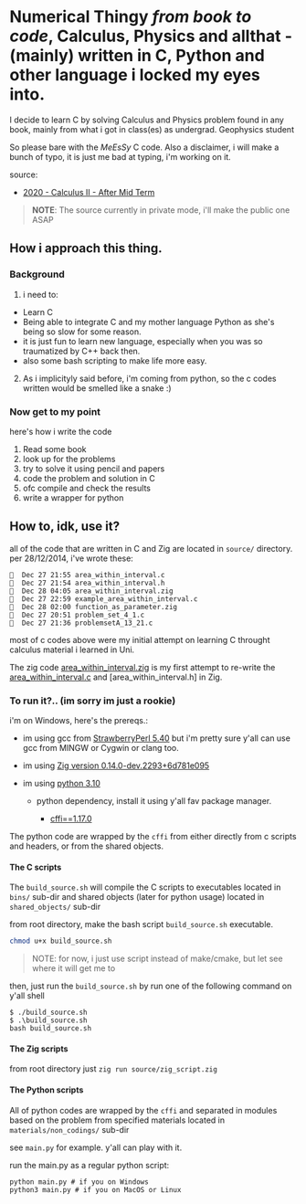 # Numerical Thingy _from book to code_, Calculus, Physics and allthat - (mainly) written in C, Python and other language i locked my eyes into.

I decide to learn C by solving Calculus and Physics problem
found in any book, mainly from what i got in class(es) as undergrad.
Geophysics student

So please bare with the _MeEsSy_ C code. Also a disclaimer, i will make a
bunch of typo, it is just me bad at typing, i'm working on it.

source: 
- [2020 - Calculus II - After Mid Term]( https://drive.google.com/drive/folders/1mBOdVSwoBwY-C8VFbK0Sj1ZoNFnRjppd?usp=drive_link )
>**NOTE**: The source currently in private mode, i'll make the public one ASAP

## How i approach this thing.

### Background
1. i need to:
- Learn C
- Being able to integrate C and my mother language Python as she's being so slow for some reason.
- it is just fun to learn new language, especially when you was so traumatized by C++ back then.
- also some bash scripting to make life more easy.

2. As i implicityly said before, i'm coming from python, so the c codes written would be smelled like a snake :)

### Now get to my point

here's how i write the code
1. Read some book
2. look up for the problems
3. try to solve it using pencil and papers
4. code the problem and solution in C
5. ofc compile and check the results
6. write a wrapper for python

## How to, idk, use it?

all of the code that are written in C and Zig are located in `source/` directory. per 28/12/2014, i've wrote these:

```raw
  Dec 27 21:55 area_within_interval.c
  Dec 27 21:54 area_within_interval.h
  Dec 28 04:05 area_within_interval.zig
  Dec 27 22:59 example_area_within_interval.c
  Dec 28 02:00 function_as_parameter.zig
  Dec 27 20:51 problem_set_4_1.c
  Dec 27 21:36 problemsetA_13_21.c
```
most of c codes above were my initial attempt on learning C throught calculus material i learned in Uni.

The zig code [area_within_interval.zig](source/area_within_interval.zig) is my first attempt to re-write the [area_within_interval.c](source/area_within_interval.c) and [area_within_interval.h] in Zig.

### To run it?.. (im sorry im just a rookie)

i'm on Windows, here's the prereqs.:

- im using gcc from [StrawberryPerl 5.40](https://strawberryperl.com/) but i'm pretty sure y'all can use gcc from MINGW or Cygwin or clang too.

- im using [ Zig version 0.14.0-dev.2293+6d781e095 ](https://ziglang.org/download/)

- im using [python 3.10](https://www.python.org/downloads/release/python-3100/)

    - python dependency, install it using y'all fav package manager.

        - [cffi==1.17.0](https://cffi.readthedocs.io/en/latest/whatsnew.html#v1-17-0)

The python code are wrapped by the `cffi` from either directly from c scripts and headers, or from the
shared objects.


#### The C scripts

The `build_source.sh` will compile the C scripts to executables located in `bins/` sub-dir
and shared objects (later for python usage) located in `shared_objects/` sub-dir

from root directory, make the bash script `build_source.sh` executable.

```bash
chmod u+x build_source.sh
```

>NOTE: for now, i just use script instead of make/cmake, but let see where it will get me to

then, just run the `build_source.sh` by run one of the following command on y'all shell

```
$ ./build_source.sh
$ .\build_source.sh
bash build_source.sh
```

#### The Zig scripts

from root directory just `zig run source/zig_script.zig`

#### The Python scripts

All of python codes are wrapped by the `cffi` and separated in modules based on the problem
from specified materials located in `materials/non_codings/` sub-dir

see `main.py` for example. y'all can play with it.

run the main.py as a regular python script:

```
python main.py # if you on Windows
python3 main.py # if you on MacOS or Linux
```
